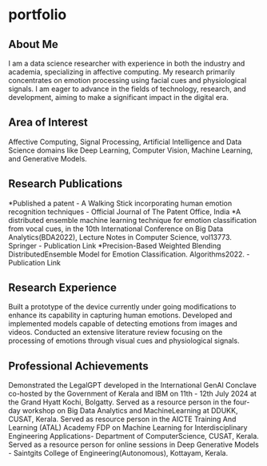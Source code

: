 # portfolio

## About Me
I am a data science researcher with experience in both the industry and academia, specializing in affective computing. My research primarily concentrates on emotion processing using facial cues and physiological signals. I am eager to advance in the fields of technology, research, and development, aiming to make a significant impact in the digital era.

## Area of Interest
Affective Computing, Signal Processing, Artificial Intelligence and Data Science domains like Deep Learning, Computer Vision, Machine Learning, and Generative Models.

## Research Publications
*Published a patent - A Walking Stick incorporating human emotion recognition techniques - Official Journal of The Patent Office, India
*A distributed ensemble machine learning technique for emotion classification from vocal cues, in the 10th International Conference on Big Data Analytics(BDA2022), Lecture Notes in Computer Science, vol13773. Springer - Publication Link
*Precision-Based Weighted Blending DistributedEnsemble Model for Emotion Classification. Algorithms2022. - Publication Link
## Research Experience
Built a prototype of the device currently under going modifications to enhance its capability in capturing human emotions. Developed and implemented models capable of detecting emotions from images and videos. Conducted an extensive literature review focusing on the processing of emotions through visual cues and physiological signals.

## Professional Achievements
Demonstrated the LegalGPT developed in the International GenAI Conclave co-hosted by the Government of Kerala and IBM on 11th - 12th July 2024 at the Grand Hyatt Kochi, Bolgatty.
Served as a resource person in the four-day workshop on Big Data Analytics and MachineLearning at DDUKK, CUSAT, Kerala.
Served as resource person in the AICTE Training And Learning (ATAL) Academy FDP on Machine Learning for Interdisciplinary Engineering Applications- Department of ComputerScience, CUSAT, Kerala.
Served as a resource person for online sessions in Deep Generative Models - Saintgits College of Engineering(Autonomous), Kottayam, Kerala.
